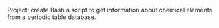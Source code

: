 Project: create Bash a script to get information about chemical elements from a periodic table database.
